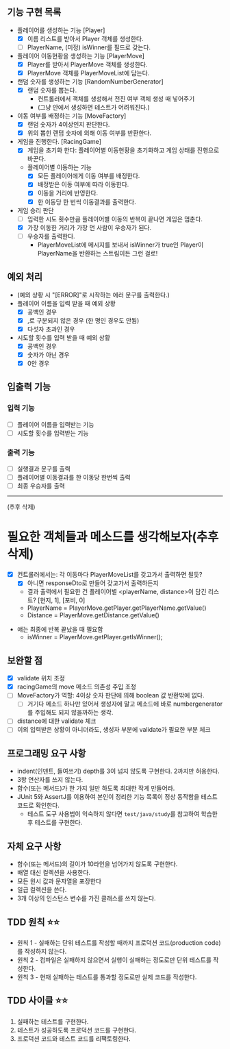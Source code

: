 ## 기능 구현 목록

- 플레이어를 생성하는 기능 [Player]
    - [x] 이름 리스트를 받아서 Player 객체를 생성한다.
    - [ ] PlayerName, (미정) isWinner를 필드로 갖는다.
- 플레이어 이동현황을 생성하는 기능 [PlayerMove]
    - [x] Player를 받아서 PlayerMove 객체를 생성한다.
    - [x]  PlayerMove 객체를 PlayerMoveList에 담는다.

- 랜덤 숫자를 생성하는 기능 [RandomNumberGenerator]
    - [x] 랜덤 숫자를 뽑는다.
        - 컨트롤러에서 객체를 생성해서 전진 여부 객체 생성 때 넣어주기
        - (그냥 안에서 생성하면 테스트가 어려워진다.)
- 이동 여부를 배정하는 기능 [MoveFactory]
    - [x] 랜덤 숫자가 4이상인지 판단한다.
    - [x] 위의 뽑힌 랜덤 숫자에 의해 이동 여부를 반환한다.

- 게임을 진행한다. [RacingGame]
    - [x] 게임을 초기화 한다: 플레이어별 이동현황을 초기화하고 게임 상태를 진행으로 바꾼다.
    - 플레이어별 이동하는 기능
        - [x] 모든 플레이어에게 이동 여부를 배정한다.
        - [x] 배정받은 이동 여부에 따라 이동한다.
        - [x] 이동을 거리에 반영한다.
        - [x] 한 이동당 한 번씩 이동결과를 출력한다.

- 게임 승리 판단
    - [ ] 입력한 시도 횟수만큼 플레이어별 이동의 반복이 끝나면 게임은 멈춘다.
    - [x] 가장 이동한 거리가 가장 먼 사람이 우승자가 된다.
    - [ ] 우승자를 출력한다.
        - PlayerMoveList에 메시지를 보내서 isWinner가 true인 Player이 PlayerName을 반환하는 스트림이든 그런 걸로!

## 예외 처리

- (예외 상황 시 "[ERROR]"로 시작하는 에러 문구를 출력한다.)
- 플레이어 이름을 입력 받을 때 예외 상황
    - [x] 공백인 경우
    - [x] ,로 구분되지 않은 경우 (한 명인 경우도 안됨)
    - [x] 다섯자 초과인 경우
- 시도할 횟수를 입력 받을 때 예외 상황
    - [x] 공백인 경우
    - [x] 숫자가 아닌 경우
    - [x] 0안 경우

## 입출력 기능

### 입력 기능

- [ ] 플레이어 이름을 입력받는 기능
- [ ] 시도할 횟수를 입력받는 기능

### 출력 기능

- [ ] 실행결과 문구를 출력
- [ ] 플레이어별 이동결과를 한 이동당 한번씩 출력
- [ ] 최종 우승자를 출력

-----
(추후 삭제)

# 필요한 객체들과 메소드를 생각해보자(추후 삭제)

-  [x] 컨트롤러에서는: 각 이동마다 PlayerMoveList를 갖고가서 출력하면 될듯?
    - [x] 아니면 responseDto로 만들어 갖고가서 출력하든지
    - 결과 출력에서 필요한 건 플레이어별 <playerName, distance>이 담긴 리스트? [현지, 1], [포비, 0]
    - PlayerName = PlayerMove.getPlayer.getPlayerName.getValue()
    - Distance = PlayerMove.getDistance.getValue()
- 얘는 최종에 반복 끝났을 때 필요함
    - isWinner = PlayerMove.getPlayer.getIsWinner();

## 보완할 점

- [x] validate 위치 조정
- [x] racingGame의 move 메소드 의존성 주입 조정
- [ ] MoveFactory가 역할: 4이상 숫자 판단에 의해 boolean 값 반환밖에 없다.
    - [ ] 거기다 메소드 하나만 있어서 생성자에 말고 메소드에 바로 numbergenerator를 주입해도 되지 않을까하는 생각.
-[ ] distance에 대한 validate 체크
-[ ] 이외 입력받은 상황이 아니더라도, 생성자 부분에 validate가 필요한 부분 체크

## 프로그래밍 요구 사항

- indent(인덴트, 들여쓰기) depth를 3이 넘지 않도록 구현한다. 2까지만 허용한다.
- 3항 연산자를 쓰지 않는다.
- 함수(또는 메서드)가 한 가지 일만 하도록 최대한 작게 만들어라.
- JUnit 5와 AssertJ를 이용하여 본인이 정리한 기능 목록이 정상 동작함을 테스트 코드로 확인한다.
    - 테스트 도구 사용법이 익숙하지 않다면 `test/java/study`를 참고하여 학습한 후 테스트를 구현한다.

## 자체 요구 사항

- 함수(또는 메서드)의 길이가 10라인을 넘어가지 않도록 구현한다.
- 배열 대신 컬렉션을 사용한다.
- 모든 원시 값과 문자열을 포장한다
- 일급 컬렉션을 쓴다.
- 3개 이상의 인스턴스 변수를 가진 클래스를 쓰지 않는다.

## TDD 원칙 ⭐️⭐️

- 원칙 1 - 실패하는 단위 테스트를 작성할 때까지 프로덕션 코드(production code)를 작성하지 않는다.
- 원칙 2 - 컴파일은 실패하지 않으면서 실행이 실패하는 정도로만 단위 테스트를 작성한다.
- 원칙 3 - 현재 실패하는 테스트를 통과할 정도로만 실제 코드를 작성한다.

## TDD 사이클 ⭐️⭐️

1. 실패하는 테스트를 구현한다.
2. 테스트가 성공하도록 프로덕션 코드를 구현한다.
3. 프로덕션 코드와 테스트 코드를 리팩토링한다.

